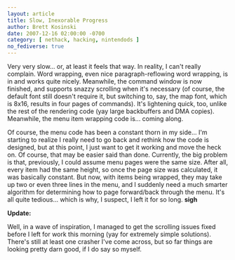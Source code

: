 ```yaml
---
layout: article
title: Slow, Inexorable Progress
author: Brett Kosinski
date: 2007-12-16 02:00:00 -0700
category: [ nethack, hacking, nintendods ]
no_fediverse: true
---
```


Very very slow... or, at least it feels that way.  In reality, I can't really complain.  Word wrapping, even nice paragraph-reflowing word wrapping, is in and works quite nicely.  Meanwhile, the command window is now finished, and supports snazzy scrolling when it's necessary (of course, the default font still doesn't require it, but switching to, say, the map font, which is 8x16, results in four pages of commands).  It's lightening quick, too, unlike the rest of the rendering code (yay large backbuffers and DMA copies).  Meanwhile, the menu item wrapping code is... coming along.

Of course, the menu code has been a constant thorn in my side... I'm starting to realize I really need to go back and rethink how the code is designed, but at this point, I just want to get it working and move the heck on.  Of course, that may be easier said than done.  Currently, the big problem is that, previously, I could assume menu pages were the same size.  After all, every item had the same height, so once the page size was calculated, it was basically constant.  But now, with items being wrapped, they may take up two or even three lines in the menu, and I suddenly need a much smarter algorithm for determining how to page forward/back through the menu.  It's all quite tedious... which is why, I suspect, I left it for so long. **sigh**

**Update:**

Well, in a wave of inspiration, I managed to get the scrolling issues fixed before I left for work this morning (yay for extremely simple solutions).  There's still at least one crasher I've come across, but so far things are looking pretty darn good, if I do say so myself.

